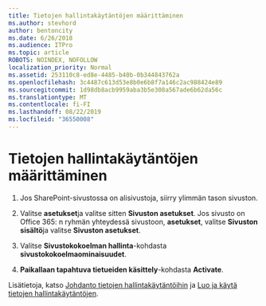 ```yaml
---
title: Tietojen hallintakäytäntöjen määrittäminen
ms.author: stevhord
author: bentoncity
ms.date: 6/26/2018
ms.audience: ITPro
ms.topic: article
ROBOTS: NOINDEX, NOFOLLOW
localization_priority: Normal
ms.assetid: 253110c8-ed8e-4485-b40b-0b344843762a
ms.openlocfilehash: 3c4487c613d53e8b0e6b8f7a146c2ac988424e89
ms.sourcegitcommit: 1d98db8acb9959aba3b5e308a567ade6b62da56c
ms.translationtype: MT
ms.contentlocale: fi-FI
ms.lasthandoff: 08/22/2019
ms.locfileid: "36550008"
---
```

# <a name="set-up-information-management-policies"></a>Tietojen hallintakäytäntöjen määrittäminen

1. Jos SharePoint-sivustossa on alisivustoja, siirry ylimmän tason sivuston.
    
2. Valitse **asetukset**ja valitse sitten **Sivuston asetukset**. Jos sivusto on Office 365: n ryhmän yhteydessä sivustoon, **asetukset**, valitse **Sivuston sisältö**ja valitse **Sivuston asetukset**.
    
3. Valitse **Sivustokokoelman hallinta**-kohdasta **sivustokokoelmaominaisuudet**.
    
4. **Paikallaan tapahtuva tietueiden käsittely**-kohdasta **Activate**.
    
Lisätietoja, katso [Johdanto tietojen hallintakäytäntöihin](https://go.microsoft.com/fwlink/?linkid=404239) ja [Luo ja käytä tietojen hallintakäytäntöjen](https://go.microsoft.com/fwlink/?linkid=2003916).
  

